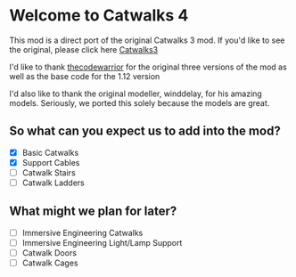 # Welcome to Catwalks 4

This mod is a direct port of the original Catwalks 3 mod.
If you'd like to see the original, please click here [Catwalks3](https://github.com/thecodewarrior/Catwalks3/tree/1.12)

I'd like to thank [thecodewarrior](https://github.com/thecodewarrior) for the original three versions of the mod as well as the base code for the 1.12 version

I'd also like to thank the original modeller, winddelay, for his amazing models. Seriously, we ported this solely because the models are great.


## So what can you expect us to add into the mod?

- [x] Basic Catwalks
- [x] Support Cables
- [ ] Catwalk Stairs
- [ ] Catwalk Ladders

## What might we plan for later?

- [ ] Immersive Engineering Catwalks
- [ ] Immersive Engineering Light/Lamp Support
- [ ] Catwalk Doors
- [ ] Catwalk Cages
